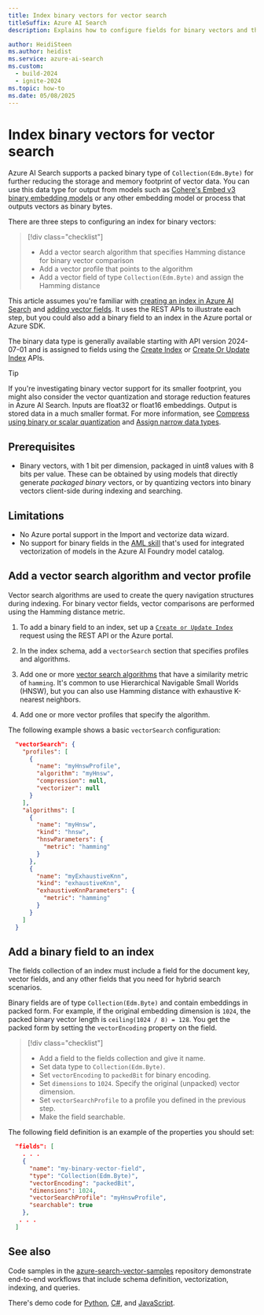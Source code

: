 ```yaml
---
title: Index binary vectors for vector search
titleSuffix: Azure AI Search
description: Explains how to configure fields for binary vectors and the vector search configuration for querying the fields.

author: HeidiSteen
ms.author: heidist
ms.service: azure-ai-search
ms.custom:
  - build-2024
  - ignite-2024
ms.topic: how-to
ms.date: 05/08/2025
---
```


# Index binary vectors for vector search

Azure AI Search supports a packed binary type of `Collection(Edm.Byte)` for further reducing the storage and memory footprint of vector data. You can use this data type for output from models such as [Cohere's Embed v3 binary embedding models](https://cohere.com/blog/introducing-embed-v3) or any other embedding model or process that outputs vectors as binary bytes.

There are three steps to configuring an index for binary vectors:

> [!div class="checklist"]
> + Add a vector search algorithm that specifies Hamming distance for binary vector comparison
> + Add a vector profile that points to the algorithm
> + Add a vector field of type `Collection(Edm.Byte)` and assign the Hamming distance

This article assumes you're familiar with [creating an index in Azure AI Search](search-how-to-create-search-index.md) and [adding vector fields](vector-search-how-to-create-index.md). It uses the REST APIs to illustrate each step, but you could also add a binary field to an index in the Azure portal or Azure SDK.

The binary data type is generally available starting with API version 2024-07-01 and is assigned to fields using the [Create Index](/rest/api/searchservice/indexes/create) or [Create Or Update Index](/rest/api/searchservice/indexes/create-or-update) APIs.

> [!TIP]
> If you're investigating binary vector support for its smaller footprint, you might also consider the vector quantization and storage reduction features in Azure AI Search. Inputs are float32 or float16 embeddings. Output is stored data in a much smaller format. For more information, see [Compress using binary or scalar quantization](vector-search-how-to-quantization.md) and [Assign narrow data types](vector-search-how-to-assign-narrow-data-types.md).

## Prerequisites

+ Binary vectors, with 1 bit per dimension, packaged in uint8 values with 8 bits per value. These can be obtained by using models that directly generate *packaged binary* vectors, or by quantizing vectors into binary vectors client-side during indexing and searching.

## Limitations

+ No Azure portal support in the Import and vectorize data wizard.
+ No support for binary fields in the [AML skill](cognitive-search-aml-skill.md) that's used for integrated vectorization of models in the Azure AI Foundry model catalog.

## Add a vector search algorithm and vector profile

Vector search algorithms are used to create the query navigation structures during indexing. For binary vector fields, vector comparisons are performed using the Hamming distance metric. 

1. To add a binary field to an index, set up a [`Create or Update Index`](/rest/api/searchservice/indexes/create-or-update?view=rest-searchservice-2024-07-01&preserve-view=true) request using the REST API or the Azure portal.

1. In the index schema, add a `vectorSearch` section that specifies profiles and algorithms.

1. Add one or more [vector search algorithms](vector-search-ranking.md) that have a similarity metric of `hamming`. It's common to use Hierarchical Navigable Small Worlds (HNSW), but you can also use Hamming distance with exhaustive K-nearest neighbors.

1. Add one or more vector profiles that specify the algorithm.

The following example shows a basic `vectorSearch` configuration:

```json
  "vectorSearch": { 
    "profiles": [ 
      { 
        "name": "myHnswProfile", 
        "algorithm": "myHnsw", 
        "compression": null, 
        "vectorizer": null 
      } 
    ], 
    "algorithms": [ 
      { 
        "name": "myHnsw", 
        "kind": "hnsw", 
        "hnswParameters": { 
          "metric": "hamming" 
        } 
      }, 
      { 
        "name": "myExhaustiveKnn", 
        "kind": "exhaustiveKnn", 
        "exhaustiveKnnParameters": { 
          "metric": "hamming" 
        } 
      } 
    ] 
  }
```

## Add a binary field to an index

The fields collection of an index must include a field for the document key, vector fields, and any other fields that you need for hybrid search scenarios.

Binary fields are of type `Collection(Edm.Byte)` and contain embeddings in packed form. For example, if the original embedding dimension is `1024`, the packed binary vector length is `ceiling(1024 / 8) = 128`. You get the packed form by setting the `vectorEncoding` property on the field.

> [!div class="checklist"]
> + Add a field to the fields collection and give it name.
> + Set data type to `Collection(Edm.Byte)`.
> + Set `vectorEncoding` to `packedBit` for binary encoding. 
> + Set `dimensions` to `1024`. Specify the original (unpacked) vector dimension.
> + Set `vectorSearchProfile` to a profile you defined in the previous step.
> + Make the field searchable.

The following field definition is an example of the properties you should set:

```json
  "fields": [ 
    . . . 
    { 
      "name": "my-binary-vector-field", 
      "type": "Collection(Edm.Byte)", 
      "vectorEncoding": "packedBit", 
      "dimensions": 1024, 
      "vectorSearchProfile": "myHnswProfile",
      "searchable": true
    },
   . . . 
  ]
```

## See also

Code samples in the [azure-search-vector-samples](https://github.com/Azure/azure-search-vector-samples) repository demonstrate end-to-end workflows that include schema definition, vectorization, indexing, and queries.

There's demo code for [Python](https://github.com/Azure/azure-search-vector-samples/tree/main/demo-python), [C#](https://github.com/Azure/azure-search-vector-samples/tree/main/demo-dotnet), and [JavaScript](https://github.com/Azure/azure-search-vector-samples/tree/main/demo-javascript).
